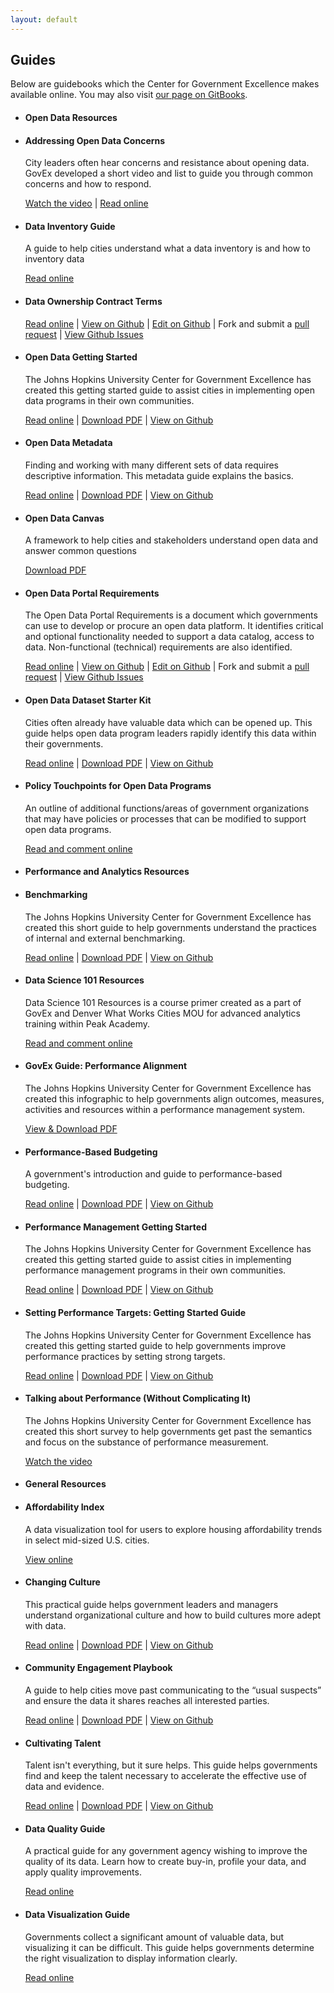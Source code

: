 ```yaml
---
layout: default
---
```


## <span class="glyphicon glyphicon-book"></span> Guides
Below are guidebooks which the Center for Government Excellence makes available online. You may also visit <a href="https://www.gitbook.com/@centerforgov">our page on GitBooks</a>.

<ul class="list-group">
  <li class="list-group-item">
    <h4>Open Data Resources</h4>
  </li>
  <li class="list-group-item">
    <h4>Addressing Open Data Concerns</h4>
    <p>City leaders often hear concerns and resistance about opening data. GovEx developed a short video and list to guide you through common concerns and how to respond.</p>
    <p>
      <a href="https://www.youtube.com/watch?v=70Zl9jXdzLo&feature=youtu.be">Watch the video</a> |
      <a href="{{ site.baseurl }}open-data/addressing-concerns/">Read online</a>
    </p>
  </li>
  <li class="list-group-item">
    <h4>Data Inventory Guide</h4>
    <p>A guide to help cities understand what a data inventory is and how to inventory data</p>
    <p>
      <a href="{{ site.baseurl }}data-governance/data-inventory/">Read online</a>
    </p>
  </li>
  <li class="list-group-item">
    <h4>Data Ownership Contract Terms</h4>
    <p></p>
    <p>
      <a href="{{ site.baseurl }}data-governance/data-ownership/">Read online</a> |
      <a href="https://github.com/govex/data-ownership/blob/master/README.md">View on Github</a> |
      <a href="https://github.com/govex/data-ownership/edit/master/README.md">Edit on Github</a> |
      Fork and submit a <a href="https://github.com/govex/data-ownership/pulls">pull request</a> |
      <a href="https://github.com/govex/data-ownership/issues">View Github Issues</a>
    </p>
  </li>
  <li class="list-group-item">
    <h4>Open Data Getting Started</h4>
    <p>The Johns Hopkins University Center for Government Excellence has created this getting started guide to assist cities in implementing open data programs in their own communities.</p>
    <p>
      <a href="http://centerforgov.gitbooks.io/open-data-getting-started/content/">Read online</a> |
      <a href="https://www.gitbook.com/download/pdf/book/centerforgov/open-data-getting-started">Download PDF</a> |
      <a href="https://github.com/govex/open-data-getting-started">View on Github</a>
    </p>
  </li>
  <li class="list-group-item">
    <h4>Open Data Metadata</h4>
    <p>Finding and working with many different sets of data requires descriptive information. This metadata guide explains the basics.</p>
    <p>
      <a href="https://www.gitbook.com/read/book/centerforgov/open-data-metadata-guide">Read online</a> |
      <a href="https://www.gitbook.com/download/pdf/book/centerforgov/open-data-metadata-guide">Download PDF</a> |
      <a href="https://github.com/govex/open-data-metadata-guide">View on Github</a>
    </p>
  </li>
  <li class="list-group-item">
    <h4>Open Data Canvas</h4>
    <p>A framework to help cities and stakeholders understand open data and answer common questions</p>
    <p>
      <a href="https://raw.githubusercontent.com/govex/govex.github.io/5fa351af6eb9e756122e938331f8b706c3fc4d70/Open-Data-Canvas.pdf">Download PDF</a>
    </p>
  </li>
<li class="list-group-item">
    <h4>Open Data Portal Requirements</h4>
    <p>The Open Data Portal Requirements is a document which governments can use to develop or procure an open data platform. It identifies critical and optional functionality needed to support a data catalog, access to data. Non-functional (technical) requirements are also identified.</p>
    <p>
      <a href="{{ site.baseurl }}open-data/portal-requirements/">Read online</a> |
      <a href="https://github.com/govex/open-data-portal-requirements/blob/master/README.md">View on Github</a> |
      <a href="https://github.com/govex/open-data-portal-requirements/edit/master/README.md">Edit on Github</a> |
      Fork and submit a <a href="https://github.com/govex/open-data-portal-requirements/pulls">pull request</a> |
      <a href="https://github.com/govex/open-data-portal-requirements/issues">View Github Issues</a>
    </p>
  </li>
  <li class="list-group-item">
    <h4>Open Data Dataset Starter Kit</h4>
    <p>Cities often already have valuable data which can be opened up. This guide helps open data program leaders rapidly identify this data within their governments.</p>
    <p>
      <a href="https://www.gitbook.com/read/book/centerforgov/dataset-inventory-guidelines">Read online</a> |
      <a href="https://www.gitbook.com/download/pdf/book/centerforgov/dataset-inventory-guidelines">Download PDF</a> |
      <a href="https://github.com/govex/open-data-inventory">View on Github</a>
    </p>
  </li>
  <li class="list-group-item">
    <h4>Policy Touchpoints for Open Data Programs</h4>
    <p>An outline of additional functions/areas of government organizations that may have policies or processes that can be modified to support open data programs.</p>
    <p>
      <a href="{{ site.baseurl }}open-data/policy-touchpoints/">Read and comment online</a>
    </p>
  </li>
  <li class="list-group-item">
    <h4>Performance and Analytics Resources</h4>
  </li>
  <li class="list-group-item">
    <h4>Benchmarking</h4>
    <p>The Johns Hopkins University Center for Government Excellence has created this short guide to help governments understand the practices of internal and external benchmarking.</p>
    <p>
      <a href="https://centerforgov.gitbooks.io/benchmarking/content/">Read online</a> |
      <a href="https://www.gitbook.com/book/centerforgov/benchmarking/details">Download PDF</a> |
      <a href="https://github.com/govex/benchmarking">View on Github</a>
    </p>
  </li>
  <li class="list-group-item">
    <h4>Data Science 101 Resources</h4>
    <p>Data Science 101 Resources is a course primer created as a part of GovEx and Denver What Works Cities MOU for advanced analytics training within Peak Academy.</p>
    <p>
      <a href="{{ site.baseurl }}data-science/101-resource/">Read and comment online</a>
    </p>
  </li>
  <li class="list-group-item">
    <h4>GovEx Guide: Performance Alignment</h4>
    <p>The Johns Hopkins University Center for Government Excellence has created this infographic to help governments align outcomes, measures, activities and resources within a performance management system.</p>
    <p>
      <a href="https://drive.google.com/open?id=0B9eOOc60hbhLUG55bURsSTZwdms">View & Download PDF</a>
    </p>
  </li>
  <li class="list-group-item">
    <h4>Performance-Based Budgeting</h4>
    <p>A government's introduction and guide to performance-based budgeting.</p>
    <p>
      <a href="https://www.gitbook.com/book/centerforgov/performance-based-budgeting/details">Read online</a> |
      <a href="https://www.gitbook.com/download/pdf/book/centerforgov/performance-based-budgeting">Download PDF</a> |
      <a href="https://github.com/govex/performance-based-budgeting">View on Github</a>
    </p>
  </li>
  <li class="list-group-item">
    <h4>Performance Management Getting Started</h4>
    <p>The Johns Hopkins University Center for Government Excellence has created this getting started guide to assist cities in implementing performance management programs in their own communities.</p>    
    <p>
      <a href="https://www.gitbook.com/read/book/centerforgov/performance-management-getting-started">Read online</a> |
      <a href="https://www.gitbook.com/download/pdf/book/centerforgov/performance-management-getting-started">Download PDF</a> |
      <a href="https://github.com/govex/performance-management-getting-started">View on Github</a>
    </p>
  </li>
  <li class="list-group-item">
    <h4>Setting Performance Targets: Getting Started Guide</h4>
    <p>The Johns Hopkins University Center for Government Excellence has created this getting started guide to help governments improve performance practices by setting strong targets.</p>
    <p>
      <a href="https://centerforgov.gitbooks.io/setting-performance-targets-getting-started-guide/content/">Read online</a> |
      <a href="https://www.gitbook.com/download/pdf/book/centerforgov/setting-performance-targets-getting-started-guide">Download PDF</a> |
      <a href="https://github.com/govex/setting-performance-targets-getting-started-guide">View on Github</a>
    </p>
  </li>
  <li class="list-group-item">
    <h4>Talking about Performance (Without Complicating It)</h4>
    <p>The Johns Hopkins University Center for Government Excellence has created this short survey to help governments get past the semantics and focus on the substance of performance measurement.</p>
    <p>
      <a href="https://youtu.be/Qa3gtv7TRxk">Watch the video</a>
    </p>
  </li>
  <li class="list-group-item">
    <h4>General Resources</h4>
  </li>
  <li class="list-group-item">
    <h4>Affordability Index</h4>
    <p>A data visualization tool for users to explore housing affordability trends in select mid-sized U.S. cities.</p>
    <p>
      <a href="{{ site.baseurl }}projects/affordability/">View online</a>
    </p>
  </li>
  <li class="list-group-item">
    <h4>Changing Culture</h4>
    <p>This practical guide helps government leaders and managers understand organizational culture and how to build cultures more adept with data.</p>
    <p>
      <a href="https://centerforgov.gitbooks.io/changing-culture/content/index.html">Read online</a> |
      <a href="https://www.gitbook.com/book/centerforgov/changing-culture/details">Download PDF</a> |
      <a href="https://github.com/govex/culture">View on Github</a>
    </p>
  </li>
  <li class="list-group-item">
    <h4>Community Engagement Playbook</h4>
    <p>A guide to help cities move past communicating to the “usual suspects” and ensure the data it shares reaches all interested parties.</p>
    <p>
      <a href="https://www.gitbook.com/book/centerforgov/community-engagement-playbook/details">Read online</a> |
      <a href="https://www.gitbook.com/download/pdf/book/centerforgov/community-engagement-playbook">Download PDF</a> |
      <a href="https://github.com/govex/community-engagement">View on Github</a>
    </p>
  </li>
  <li class="list-group-item">
    <h4>Cultivating Talent</h4>
    <p>Talent isn't everything, but it sure helps. This guide helps governments find and keep the talent necessary to accelerate the effective use of data and evidence.</p>
    <p>
      <a href="https://www.gitbook.com/book/centerforgov/cultivating-talent/details">Read online</a> |
      <a href="https://www.gitbook.com/download/pdf/book/centerforgov/cultivating-talent">Download PDF</a> |
      <a href="https://github.com/govex/Talent">View on Github</a>
    </p>
  </li>
  <li class="list-group-item">
    <h4>Data Quality Guide</h4>
    <p>A practical guide for any government agency wishing to improve the quality of its data. Learn how to create buy-in, profile your data, and apply quality improvements.</p>
    <p>
      <a href="https://docs.google.com/document/d/1wF57eAnHKRe5mXh5-CZsnsRJUQI6_d-uCeJl-YUQEnM/edit">Read online</a>
    </p>
  </li>  
  <li class="list-group-item">
    <h4>Data Visualization Guide</h4>
    <p>Governments collect a significant amount of valuable data, but visualizing it can be difficult. This guide helps governments determine the right visualization to display information clearly.</p>
    <p>
      <a href="{{ site.baseurl }}guides/dataviz/index.html">Read online</a>
    </p>
  </li>
</ul>
